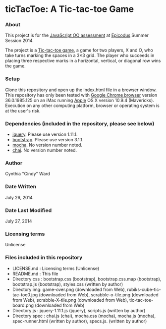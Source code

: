 ticTacToe: A Tic-tac-toe Game
=======================

### About
This project is for the [JavaScript OO assessment](http://www.learnhowtoprogram.com/lessons/javascript-oo-assessment) at [Epicodus](http://www.epicodus.com/) Summer Session 2014.

The project is a [Tic-tac-toe game](http://en.wikipedia.org/wiki/Tic-tac-toe), a game for two players, X and O, who take turns marking the spaces in a 3×3 grid. The player who succeeds in placing three respective marks in a horizontal, vertical, or diagonal row wins the game.  

### Setup
Clone this repository and open up the index.html file in a browser window. This repository has only been tested with [Google Chrome browser](http://www.google.com/intl/en/chrome/browser) version 36.0.1985.125 on an iMac running [Apple](http://www.apple.com) OS X version 10.9.4 (Mavericks). Execution on any other computing platform, browser or operating system is at the user's risk.

### Dependencies (included in the repository, please see below)
* [jquery](http://jquery.com/). Please use version 1.11.1.
* [bootstrap](http://getbootstrap.com/). Please use version 3.1.1.
* [mocha](http://mochajs.org/). No version number noted.
* [chai](http://chaijs.com/). No version number noted.

### Author
Cynthia "Cindy" Ward

### Date Written
July 26, 2014

### Date Last Modified
July 27, 2014

### Licensing terms
Unlicense

### Files included in this repository
* LICENSE.md : Licensing terms (Unlicense)
* README.md : This file
* Directory css : bootstrap.css (bootstrap), bootstrap.css.map (bootstrap), bootstrap.js (bootstrap), styles.css (written by author)
* Directory img: game-over.png (downloaded from Web), rubiks-cube-tic-tac-toe0.jpg (downloaded from Web), scrabble-o-tile.png (downloaded from Web), scrabble-X-tile.png (downloaded from Web), tic-tac-toe-board.png (downloaded from Web)
* Directory js : jquery-1.11.1.js (jquery), scripts.js (written by author)
* Directory spec : chai.js (chai), mocha.css (mocha), mocha.js (mocha), spec-runner.html (written by author), specs.js. (written by author)
